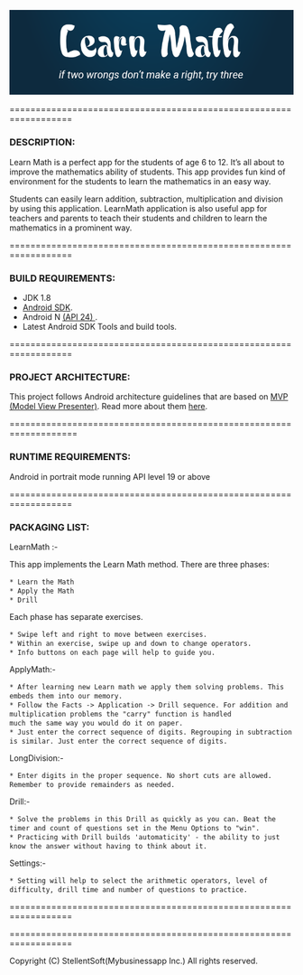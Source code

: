 
![Learn Math](https://github.com/stellentsoftware/LearnMath-Android/blob/master/Logo.png "Learn Math")

 ==================================================================

### DESCRIPTION: ###

 Learn Math is a perfect app for the students of age 6 to 12. 
 It’s all about to improve the mathematics ability of students. 
 This app provides fun kind of environment for the students to learn the mathematics in an easy way.

 Students can easily learn addition, subtraction, multiplication and division by using this application. 
 LearnMath application is also useful app for teachers and parents to teach their students and children to learn 
 the mathematics in a prominent way.



 ==================================================================

### BUILD REQUIREMENTS: ###

 - JDK 1.8
 - [Android SDK](http://developer.android.com/sdk/index.html).
 - Android N [(API 24) ](http://developer.android.com/tools/revisions/platforms.html).
 - Latest Android SDK Tools and build tools.
 

 ==================================================================
 
 ### PROJECT ARCHITECTURE: ###

 This project follows Android architecture guidelines that are based on [MVP (Model View Presenter)](https://en.wikipedia.org/wiki/Model%E2%80%93view%E2%80%93presenter). Read more about them [here](https://github.com/ribot/android-guidelines/blob/master/architecture_guidelines/android_architecture.md). 


===================================================================

### RUNTIME REQUIREMENTS: ###

 Android in portrait mode running API level 19 or above


 ==================================================================

### PACKAGING LIST: ###

 LearnMath :-

 This app implements the Learn Math method. There are three phases: 
 
    * Learn the Math
    * Apply the Math
    * Drill 
	
 Each phase has separate exercises. 
 
    * Swipe left and right to move between exercises. 
    * Within an exercise, swipe up and down to change operators.
    * Info buttons on each page will help to guide you.

 ApplyMath:-

    * After learning new Learn math we apply them solving problems. This embeds them into our memory.
    * Follow the Facts -> Application -> Drill sequence. For addition and multiplication problems the "carry" function is handled             much the same way you would do it on paper.  
    * Just enter the correct sequence of digits. Regrouping in subtraction is similar. Just enter the correct sequence of digits.

 
 LongDivision:-

    * Enter digits in the proper sequence. No short cuts are allowed. Remember to provide remainders as needed.

 Drill:-

    * Solve the problems in this Drill as quickly as you can. Beat the timer and count of questions set in the Menu Options to "win". 
    * Practicing with Drill builds 'automaticity' - the ability to just know the answer without having to think about it.

Settings:-

    * Setting will help to select the arithmetic operators, level of difficulty, drill time and number of questions to practice.


 ==================================================================


 ==================================================================

 Copyright (C)  StellentSoft(Mybusinessapp Inc.) All rights reserved.

